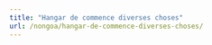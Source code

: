 ```yaml
---
title: "Hangar de commence diverses choses"
url: /nongoa/hangar-de-commence-diverses-choses/
---
```

